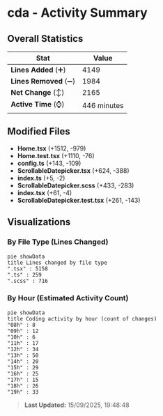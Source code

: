 # cda - Activity Summary 

## Overall Statistics

| Stat                   | Value                                                             |
| ---------------------- | ----------------------------------------------------------------- |
| **Lines Added** (➕)   | 4149                                          |
| **Lines Removed** (➖) | 1984                                        |
| **Net Change** (↕)    | 2165                |
| **Active Time** (⌚)   | 446 minutes |


## Modified Files
- **Home.tsx** (+1512, -979)
- **Home.test.tsx** (+1110, -76)
- **config.ts** (+143, -109)
- **ScrollableDatepicker.tsx** (+624, -388)
- **index.ts** (+5, -2)
- **ScrollableDatepicker.scss** (+433, -283)
- **index.tsx** (+61, -4)
- **ScrollableDatepicker.test.tsx** (+261, -143)

## Visualizations

### By File Type (Lines Changed)

```mermaid
pie showData
title Lines changed by file type
".tsx" : 5158
".ts" : 259
".scss" : 716
```

### By Hour (Estimated Activity Count)

```mermaid
pie showData
title Coding activity by hour (count of changes)
"08h" : 8
"09h" : 12
"10h" : 6
"11h" : 17
"12h" : 34
"13h" : 50
"14h" : 20
"15h" : 29
"16h" : 25
"17h" : 15
"18h" : 26
"19h" : 33
```


> **Last Updated:** 15/09/2025, 19:48:48